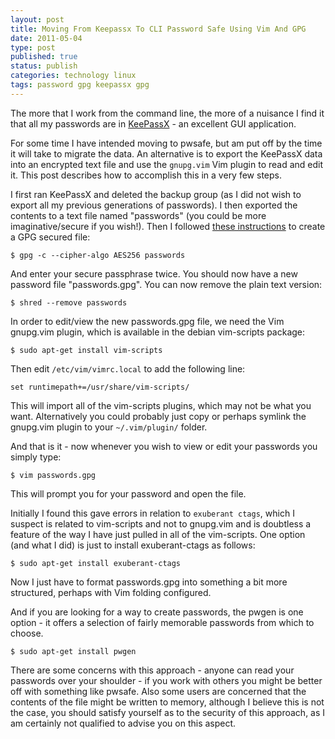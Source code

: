 ```yaml
--- 
layout: post 
title: Moving From Keepassx To CLI Password Safe Using Vim And GPG
date: 2011-05-04
type: post 
published: true 
status: publish
categories: technology linux
tags: password gpg keepassx gpg
---
```


The more that I work from the command line, the more of a nuisance I
find it that all my passwords are in
[KeePassX](http://www.keepassx.org "KeePassX") - an excellent GUI
application.

For some time I have intended moving to pwsafe, but am put off by the
time it will take to migrate the data. An alternative is to export the
KeePassX data into an encrypted text file and use the `gnupg.vim` Vim
plugin to read and edit it. This post describes how to accomplish this
in a very few steps.

I first ran KeePassX and deleted the backup group (as I did not wish to
export all my previous generations of passwords). I then exported the
contents to a text file named "passwords" (you could be more
imaginative/secure if you wish!). Then I followed 
[these instructions](http://awesometrousers.net/post/vim-with-gpg-file-encryption/)
to create a GPG secured file:

    $ gpg -c --cipher-algo AES256 passwords

And enter your secure passphrase twice. You should now have a new
password file "passwords.gpg". You can now remove the plain text
version:

    $ shred --remove passwords

In order to edit/view the new passwords.gpg file, we need the Vim
gnupg.vim plugin, which is available in the debian vim-scripts package:

    $ sudo apt-get install vim-scripts

Then edit `/etc/vim/vimrc.local` to add the following line:

    set runtimepath+=/usr/share/vim-scripts/

This will import all of the vim-scripts plugins, which may not be what
you want. Alternatively you could probably just copy or perhaps symlink
the gnupg.vim plugin to your `~/.vim/plugin/` folder.

And that is it - now whenever you wish to view or edit your passwords
you simply type:

    $ vim passwords.gpg

This will prompt you for your password and open the file.

Initially I found this gave errors in relation to `exuberant ctags`,
which I suspect is related to vim-scripts and not to gnupg.vim and is
doubtless a feature of the way I have just pulled in all of the
vim-scripts. One option (and what I did) is just to install
exuberant-ctags as follows:

    $ sudo apt-get install exuberant-ctags

Now I just have to format passwords.gpg into something a bit more
structured, perhaps with Vim folding configured.

And if you are looking for a way to create passwords, the pwgen is one
option - it offers a selection of fairly memorable passwords from which
to choose.

    $ sudo apt-get install pwgen

There are some concerns with this approach - anyone can read your
passwords over your shoulder - if you work with others you might be
better off with something like pwsafe. Also some users are concerned
that the contents of the file might be written to memory, although I
believe this is not the case, you should satisfy yourself as to the
security of this approach, as I am certainly not qualified to advise you
on this aspect.

